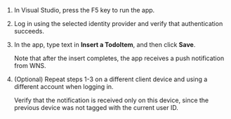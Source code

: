 
1. In Visual Studio, press the F5 key to run the app.

2. Log in using the selected identity provider and verify that authentication succeeds. 

3. In the app, type text in **Insert a TodoItem**, and then click **Save**.

   	Note that after the insert completes, the app receives a push notification from WNS.

4. (Optional) Repeat steps 1-3 on a different client device and using a different account when logging in.  

	Verify that the notification is received only on this device, since the previous device was not tagged with the current user ID. 
